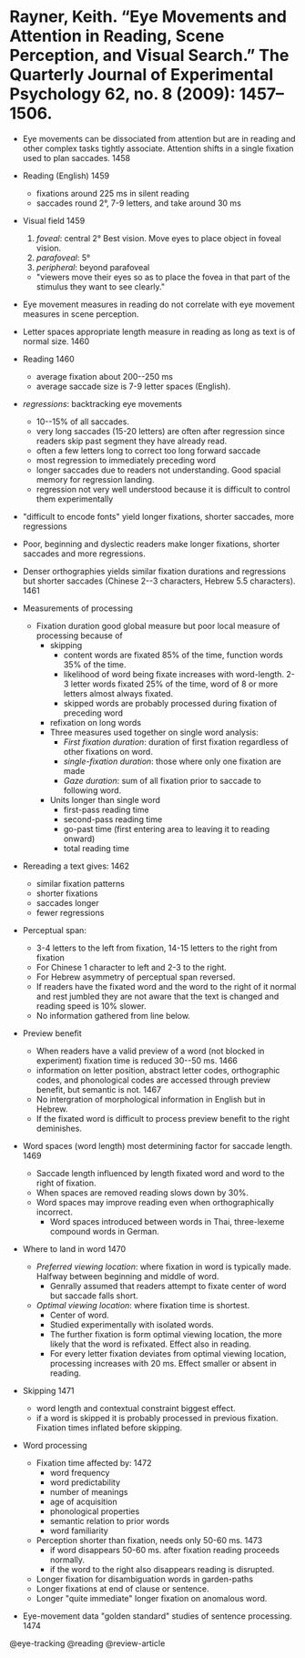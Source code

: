 # Rayner, Keith. “Eye Movements and Attention in Reading, Scene Perception, and Visual Search.” The Quarterly Journal of Experimental Psychology 62, no. 8 (2009): 1457–1506.

- Eye movements can be dissociated from attention but are in reading and other complex tasks tightly associate. Attention shifts in a single fixation used to plan saccades. 1458

- Reading (English) 1459
  - fixations around 225 ms in silent reading
  - saccades round 2°, 7-9 letters, and take around 30 ms 

- Visual field 1459
  1. *foveal*: central 2° Best vision. Move eyes to place object in foveal vision.
  2. *parafoveal*: 5°
  3. *peripheral*: beyond parafoveal

  - "viewers move their eyes so as to place the fovea in that part of the stimulus they want to see clearly."

- Eye movement measures in reading do not correlate with eye movement measures in scene perception.

- Letter spaces appropriate length measure in reading as long as text is of normal size. 1460

- Reading 1460
  - average fixation about 200--250 ms
  - average saccade size is 7-9 letter spaces (English).

- *regressions*: backtracking eye movements 
  - 10--15% of all saccades. 
  - very long saccades (15-20 letters) are often after regression since readers skip past segment they have already read.
  - often a few letters long to correct too long forward saccade 
  - most regression to immediately preceding word
  - longer saccades due to readers not understanding. Good spacial memory for regression landing.
  - regression not very well understood because it is difficult to control them experimentally

- "difficult to encode fonts" yield longer fixations, shorter saccades, more regressions

- Poor, beginning and dyslectic readers make longer fixations, shorter saccades and more regressions.

- Denser orthographies yields similar fixation durations and regressions but shorter saccades (Chinese 2--3 characters, Hebrew 5.5 characters). 1461

- Measurements of processing
  - Fixation duration good global measure but poor local measure of processing because of
    - skipping 
      - content words are fixated 85% of the time, function words 35% of the time.
      - likelihood of word being fixate increases with word-length. 2-3 letter words fixated 25% of the time, word of 8 or more letters almost always fixated.
      - skipped words are probably processed during fixation of preceding word
    - refixation on long words
    - Three measures used together on single word analysis:
      - *First fixation duration*: duration of first fixation regardless of other fixations on word.
      - *single-fixation duration*: those where only one fixation are made
      - *Gaze duration*: sum of all fixation prior to saccade to following word.
    - Units longer than single word
      - first-pass reading time
      - second-pass reading time
      - go-past time (first entering area to leaving it to reading onward)
      - total reading time

- Rereading a text gives: 1462
  - similar fixation patterns
  - shorter fixations
  - saccades longer
  - fewer regressions

- Perceptual span: 
  - 3-4 letters to the left from fixation, 14-15 letters to the right from fixation
  - For Chinese 1 character to left and 2-3 to the right.
  - For Hebrew asymmetry of perceptual span reversed.
  - If readers have the fixated word and the word to the right of it normal and rest jumbled they are not aware that the text is changed and reading speed is 10% slower.
  - No information gathered from line below.

- Preview benefit
  - When readers have a valid preview of a word (not blocked in experiment) fixation time is reduced 30--50 ms. 1466
  - information on letter position, abstract letter codes, orthographic codes, and phonological codes are accessed through preview benefit, but semantic is not. 1467
  - No intergration of morphological information in English but in Hebrew.
  - If the fixated word is difficult to process preview benefit to the right deminishes.

- Word spaces (word length) most determining factor for saccade length. 1469
  - Saccade length influenced by length fixated word and word to the right of fixation.
  - When spaces are removed reading slows down by 30%.
  - Word spaces may improve reading even when orthographically incorrect.
    - Word spaces introduced between words in Thai, three-lexeme compound words in German.

- Where to land in word 1470
  - *Preferred viewing location*: where fixation in word is typically made. Halfway between beginning and middle of word.
    - Genrally assumed that readers attempt to fixate center of word but saccade falls short.
  - *Optimal viewing location*: where fixation time is shortest.
    - Center of word.
    - Studied experimentally with isolated words.
    - The further fixation is form optimal viewing location, the more likely that the word is refixated. Effect also in reading.
    - For every letter fixation deviates from optimal viewing location, processing increases with 20 ms. Effect smaller or absent in reading.

- Skipping 1471
  - word length and contextual constraint biggest effect.
  - if a word is skipped it is probably processed in previous fixation. Fixation times inflated before skipping.

- Word processing 
  - Fixation time affected by: 1472
    - word frequency
    - word predictability
    - number of meanings
    - age of acquisition
    - phonological properties
    - semantic relation to prior words
    - word familiarity
  - Perception shorter than fixation, needs only 50-60 ms. 1473
    - if word disappears 50-60 ms. after fixation reading proceeds normally.  
    - if the word to the right also disappears reading is disrupted.
  - Longer fixation for disambiguation words in garden-paths
  - Longer fixations at end of clause or sentence.
  - Longer "quite immediate" longer fixation on anomalous word.

- Eye-movement data "golden standard" studies of sentence processing. 1474

@eye-tracking
@reading
@review-article
